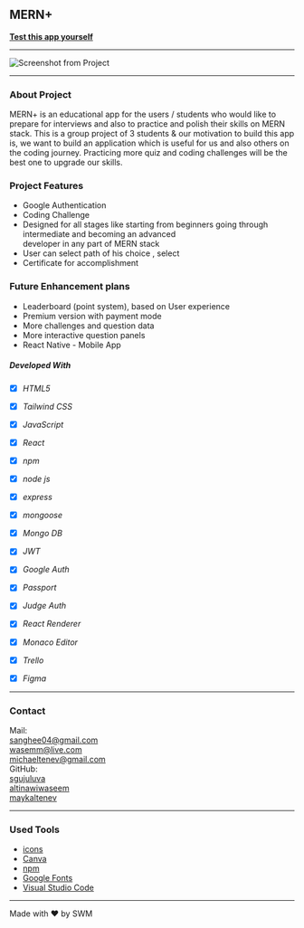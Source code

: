 ## MERN+ 

**[Test this app yourself]()**

---

![Screenshot from Project]()

  
---

### About Project

MERN+ is an educational app for the users / students who would like to prepare for interviews and also to practice and polish their skills on MERN stack. This is a group project of 3 students & our motivation to build this app is, we want to build an application which is useful for us and also others on the coding journey.
Practicing more quiz and coding challenges will be the best one to upgrade our skills.

### Project Features
 - Google Authentication
 - Coding Challenge
 - Designed for all stages like starting from beginners going through intermediate and becoming an advanced        
   developer in any part of MERN stack
 - User can select path of his choice , select 
 - Certificate for accomplishment

### Future Enhancement plans

 - Leaderboard (point system), based on User experience
 - Premium version with payment mode
 - More challenges and question data
 - More interactive question panels
 - React Native - Mobile App
 
##### Developed With

- [x] _HTML5_
- [x] _Tailwind CSS_
- [x] _JavaScript_
- [x] _React_
- [x] _npm_
- [x] _node js_
- [x] _express_
- [x] _mongoose_
- [x] _Mongo DB_
- [x] _JWT_
- [x] _Google Auth_
- [x] _Passport_
- [x] _Judge Auth_
- [x] _React Renderer_
- [x] _Monaco Editor_
- [x] _Trello_
- [x] _Figma_


---

### Contact

Mail:<br> <sanghee04@gmail.com><br> <wasemm@live.com> <br><michaeltenev@gmail.com><br>
GitHub:<br> [sgujuluva](https://github.com/)<br> [altinawiwaseem](https://github.com/) <br> [maykaltenev](https://github.com/)<br>

---

### Used Tools

- [icons](https://flaticons.com)
- [Canva](https://www.canva.com/)
- [npm](https://www.npmjs.com/)
- [Google Fonts](https://fonts.google.com/)
- [Visual Studio Code](https://code.visualstudio.com/)


---

Made with ❤️ by SWM

